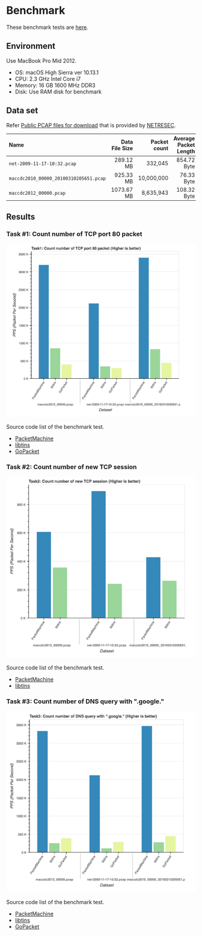 Benchmark
============

These benchmark tests are [here](https://github.com/m-mizutani/packetmachine-benchmark).

Environment
------------

Use MacBook Pro Mid 2012.

- OS: macOS High Sierra ver 10.13.1
- CPU: 2.3 GHz Intel Core i7
- Memory: 16 GB 1600 MHz DDR3
- Disk: Use RAM disk for benchmark

Data set
-----------

Refer [Public PCAP files for download](http://www.netresec.com/?page=PcapFiles) that is provided by [NETRESEC](https://www.netresec.com/).

| Name                                   | Data File Size  | Packet count | Average Packet Length |
|:---------------------------------------|----------------:|-------------:|----------------------:|
| `net-2009-11-17-10:32.pcap`            | 289.12 MB       | 332,045      | 854.72 Byte |
| `maccdc2010_00000_20100310205651.pcap` | 925.33 MB       | 10,000,000   |  76.33 Byte |
| `maccdc2012_00000.pcap`                | 1073.67 MB      | 8,635,943    | 108.32 Byte |

Results
-----------

### Task #1: Count number of TCP port 80 packet


![task1](./images/benchmark_task1.png)

Source code list of the benchmark test.

- [PacketMachine](https://github.com/m-mizutani/packetmachine-benchmark/blob/master/src/task1/pm.cc)
- [libtins](https://github.com/m-mizutani/packetmachine-benchmark/blob/master/src/task1/tins.cc)
- [GoPacket](https://github.com/m-mizutani/packetmachine-benchmark/blob/master/src/task1/gopkt.go)

### Task #2: Count number of new TCP session


![task2](./images/benchmark_task2.png)

Source code list of the benchmark test.

- [PacketMachine](https://github.com/m-mizutani/packetmachine-benchmark/blob/master/src/task2/pm.cc)
- [libtins](https://github.com/m-mizutani/packetmachine-benchmark/blob/master/src/task2/tins.cc)

### Task #3: Count number of DNS query with ".google."


![task3](./images/benchmark_task3.png)

Source code list of the benchmark test.

- [PacketMachine](https://github.com/m-mizutani/packetmachine-benchmark/blob/master/src/task3/pm.cc)
- [libtins](https://github.com/m-mizutani/packetmachine-benchmark/blob/master/src/task3/tins.cc)
- [GoPacket](https://github.com/m-mizutani/packetmachine-benchmark/blob/master/src/task3/gopkt.go)
